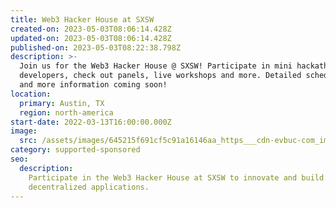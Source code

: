 ```yaml
---
title: Web3 Hacker House at SXSW
created-on: 2023-05-03T08:06:14.428Z
updated-on: 2023-05-03T08:06:14.428Z
published-on: 2023-05-03T08:22:38.798Z
description: >-
  Join us for the Web3 Hacker House @ SXSW! Participate in mini hackathons, meet with
  developers, check out panels, live workshops and more. Detailed schedule, speakers
  and more information coming soon!
location:
  primary: Austin, TX
  region: north-america
start-date: 2022-03-13T16:00:00.000Z
image:
  src: /assets/images/645215f691cf5c91a16146aa_https___cdn-evbuc-com_images_239998219_264947572824_1_original.jpeg
category: supported-sponsored
seo:
  description:
    Participate in the Web3 Hacker House at SXSW to innovate and build
    decentralized applications.
---
```

